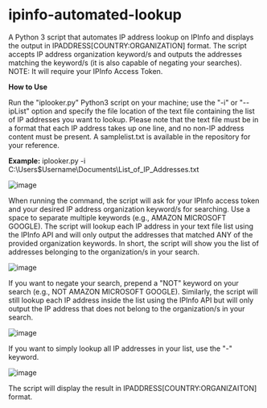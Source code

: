 # ipinfo-automated-lookup
A Python 3 script that automates IP address lookup on IPInfo and displays the output in IPADDRESS[COUNTRY:ORGANIZATION] format. The script accepts IP address organization keyword/s and outputs the addresses matching the keyword/s (it is also capable of negating your searches). NOTE: It will require your IPInfo Access Token. 

**How to Use**

Run the "iplooker.py" Python3 script on your machine; use the "-i" or "--ipList" option and specify the file location of the text file containing the list of IP addresses you want to lookup. Please note that the text file must be in a format that each IP address takes up one line, and no non-IP address content must be present. A samplelist.txt is available in the repository for your reference.

**Example:** iplooker.py -i C:\Users\$Username\Documents\List_of_IP_Addresses.txt

![image](https://github.com/UncleSocks/ipinfo-automated-lookup/assets/79778613/1c62f71f-1e1e-4144-af8e-80225d49f942)

When running the command, the script will ask for your IPInfo access token and your desired IP address organization keyword/s for searching. Use a space to separate multiple keywords (e.g., AMAZON MICROSOFT GOOGLE). The script will lookup each IP address in your text file list using the IPInfo API and will only output the addresses that matched ANY of the provided organization keywords. In short, the script will show you the list of addresses belonging to the organization/s in your search.

![image](https://github.com/UncleSocks/ipinfo-automated-lookup/assets/79778613/8b4a0025-33ae-4924-9029-3e80bf5a3e20)

If you want to negate your search, prepend a "NOT" keyword on your search (e.g., NOT AMAZON MICROSOFT GOOGLE). Similarly, the script will still lookup each IP address inside the list using the IPInfo API but will only output the IP address that does not belong to the organization/s in your search.

![image](https://github.com/UncleSocks/ipinfo-automated-lookup/assets/79778613/6654ef7f-20a8-4d20-a9f2-44ee7fe8efb8)

If you want to simply lookup all IP addresses in your list, use the "-" keyword.

![image](https://github.com/UncleSocks/ipinfo-automated-lookup/assets/79778613/38983366-ff31-417c-b3df-fbe1535da249)

The script will display the result in IPADDRESS[COUNTRY:ORGANIZAITON] format. 




